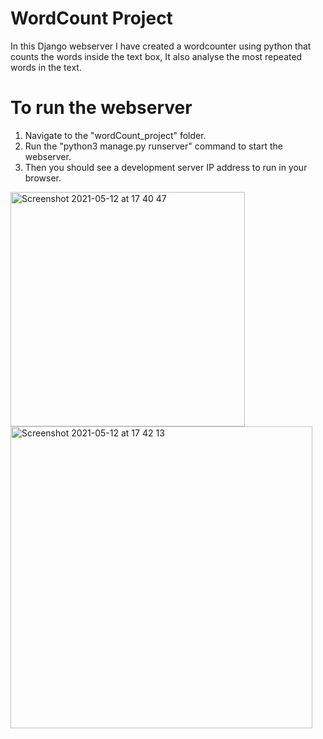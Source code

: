 # WordCount Project

In this Django webserver I have created a wordcounter using python that counts the words inside the text box, It also analyse the most repeated words in the text.

# To run the webserver
1. Navigate to the "wordCount_project" folder.
2. Run the "python3 manage.py runserver" command to start the webserver.
3. Then you should see a development server IP address to run in your browser.


<img width="375" alt="Screenshot 2021-05-12 at 17 40 47" src="https://user-images.githubusercontent.com/56395303/118012869-6b5a5a00-b349-11eb-8b71-bc437b055a3d.png">
<img width="483" alt="Screenshot 2021-05-12 at 17 42 13" src="https://user-images.githubusercontent.com/56395303/118012871-6bf2f080-b349-11eb-9d3a-0fe23ae6a08a.png">
